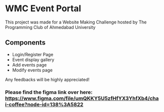# WMC Event Portal 

This project was made for a Website Making Challenge hosted by The Programming Club of Ahmedabad University

## Components 

* Login/Register Page
* Event display gallery
* Add events page
* Modify events page

Any feedbacks will be highly appreciated!

### Please find the figma link over here: https://www.figma.com/file/umQKKY5U5zfHfYX3YhfXb4/chai-coffee?node-id=138%3A5822 



